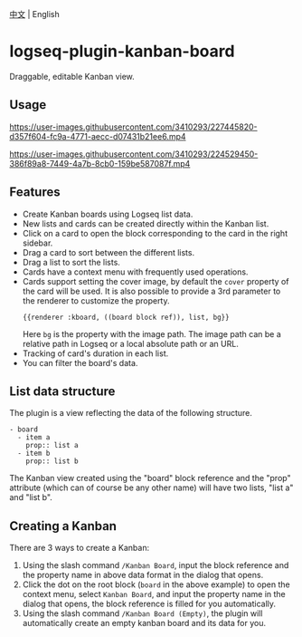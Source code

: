 [中文](README.md) | English

# logseq-plugin-kanban-board

Draggable, editable Kanban view.

## Usage

https://user-images.githubusercontent.com/3410293/227445820-d357f604-fc9a-4771-aecc-d07431b21ee6.mp4


https://user-images.githubusercontent.com/3410293/224529450-386f89a8-7449-4a7b-8cb0-159be587087f.mp4

## Features

- Create Kanban boards using Logseq list data.
- New lists and cards can be created directly within the Kanban list.
- Click on a card to open the block corresponding to the card in the right sidebar.
- Drag a card to sort between the different lists.
- Drag a list to sort the lists.
- Cards have a context menu with frequently used operations.
- Cards support setting the cover image, by default the `cover` property of the card will be used. It is also possible to provide a 3rd parameter to the renderer to customize the property.
  ```
  {{renderer :kboard, ((board block ref)), list, bg}}
  ```
  Here `bg` is the property with the image path. The image path can be a relative path in Logseq or a local absolute path or an URL.
- Tracking of card's duration in each list.
- You can filter the board's data.

## List data structure

The plugin is a view reflecting the data of the following structure.

```
- board
  - item a
    prop:: list a
  - item b
    prop:: list b
```

The Kanban view created using the "board" block reference and the "prop" attribute (which can of course be any other name) will have two lists, "list a" and "list b".

## Creating a Kanban

There are 3 ways to create a Kanban:

1. Using the slash command `/Kanban Board`, input the block reference and the property name in above data format in the dialog that opens.
1. Click the dot on the root block (`board` in the above example) to open the context menu, select `Kanban Board`, and input the property name in the dialog that opens, the block reference is filled for you automatically.
1. Using the slash command `/Kanban Board (Empty)`, the plugin will automatically create an empty kanban board and its data for you.
